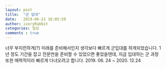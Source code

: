 ```yaml
---
layout: post
title:  "군 입대"
date:   2019-06-21 16:05:59
author: ivoryRabbit
categories: 일상
comments : true
---
```


너무 부지런하게(?) 미래를 준비해서인지 생각보다 빠르게 군입대를 하게되었습니다. 1년 정도 기간을 잡고 전문연을 준비할 수 있었으면 좋았을텐데, 지금 입대하는 군 과정 또한 매력적이라 빠르게 다녀오려고 합니다.
2019. 06. 24 ~ 2020. 12.24
